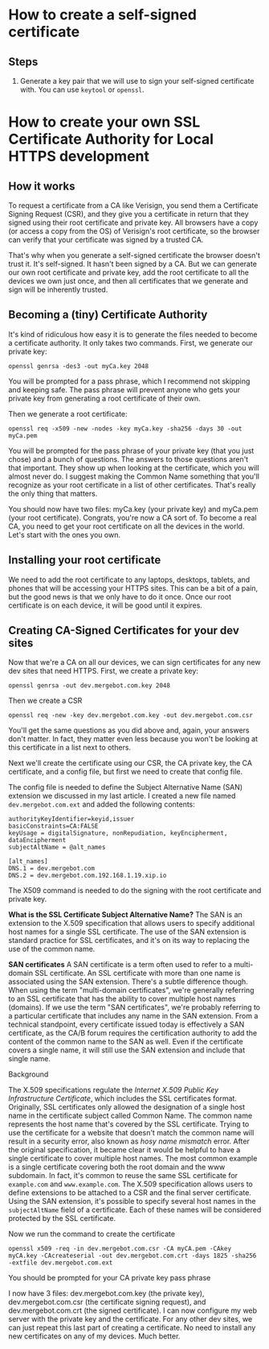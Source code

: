 # How to create a self-signed certificate

## Steps

1. Generate a key pair that we will use to sign your self-signed certificate with.
  You can use `keytool` or `openssl`.


# How to create your own SSL Certificate Authority for Local HTTPS development

## How it works
To request a certificate from a CA like Verisign, you send them a
Certificate Signing Request (CSR), and they give you a certificate
in return that they signed using their root certificate and private
key. All browsers have a copy (or access a copy from the OS) of
Verisign's root certificate, so the browser can verify that your
certificate was signed by a trusted CA.

That's why when you generate a self-signed certificate the browser
doesn't trust it. It's self-signed. It hasn't been signed by a CA.
But we can generate our own root certificate and private key, add
the root certificate to all the devices we own just once, and then
all certificates that we generate and sign will be inherently
trusted.

## Becoming a (tiny) Certificate Authority
It's kind of ridiculous how easy it is to generate the files needed
to become a certificate authority. It only takes two commands.
First, we generate our private key:

`openssl genrsa -des3 -out myCa.key 2048`

You will be prompted for a pass phrase, which I recommend not
skipping and keeping safe. The pass phrase will prevent anyone who gets your private key from generating a root certificate of their
own. 

Then we generate a root certificate:

`openssl req -x509 -new -nodes -key myCa.key -sha256 -days 30 -out myCa.pem`

You will be prompted for the pass phrase of your private key (that
you just chose) and a bunch of questions. The answers to those
questions aren't that important. They show up when looking at the
certificate, which you will almost never do. I suggest making the
Common Name something that you'll recognize as your root
certificate in a list of other certificates. That's really the
only thing that matters.

You should now have two files: myCa.key (your private key) and 
myCa.pem (your root certificate). Congrats, you're now a CA sort
of. To become a real CA, you need to get your root certificate on
all the devices in the world. Let's start with the ones you own.

## Installing your root certificate

We need to add the root certificate to any laptops, desktops,
tablets, and phones that will be accessing your HTTPS sites. This
can be a bit of a pain, but the good news is that we only have to
do it once. Once our root certificate is on each device, it will be
good until it expires.

## Creating CA-Signed Certificates for your dev sites
Now that we're a CA on all our devices, we can sign certificates
for any new dev sites that need HTTPS. First, we create a private
key:

`openssl genrsa -out dev.mergebot.com.key 2048`

Then we create a CSR

`openssl req -new -key dev.mergebot.com.key -out dev.mergebot.com.csr`

You'll get the same questions as you did above and, again, your
answers don't matter. In fact, they matter even less because you
won't be looking at this certificate in a list next to others.

Next we'll create the certificate using our CSR, the CA private
key, the CA certificate, and a config file, but first we need to
create that config file.

The config file is needed to define the Subject Alternative Name
(SAN) extension we discussed in my last article. I created a new
file named `dev.mergebot.com.ext` and added the following contents:

```ext
authorityKeyIdentifier=keyid,issuer
basicConstraints=CA:FALSE
keyUsage = digitalSignature, nonRepudiation, keyEncipherment, dataEncipherment
subjectAltName = @alt_names

[alt_names]
DNS.1 = dev.mergebot.com
DNS.2 = dev.mergebot.com.192.168.1.19.xip.io
```

The X509 command is needed to do the signing with the root
certificate and private key.

**What is the SSL Certificate Subject Alternative Name?**
The SAN is an extension to the X.509 specification that allows users
to specify additional host names for a single SSL certificate. The
use of the SAN extension is standard practice for SSL certificates,
and it's on its way to replacing the use of the common name.

**SAN certificates**
A SAN certificate is a term often used to refer to a multi-domain SSL
certificate. An SSL certificate with more than one name is associated
using the SAN extension. There's a subtle difference though. When
using the term "multi-domain certificates", we're generally referring
to an SSL certificate that has the ability to cover multiple host
names (domains). If we use the term "SAN certificates", we're
probably referring to a particular certificate that includes any
name in the SAN extension. From a technical standpoint, every
certificate issued today is effectively a SAN certificate, as the
CA/B forum requires the certification authority to add the content of
the common name to the SAN as well. Even if the certificate covers a
single name, it will still use the SAN extension and include that
single name.

Background

The X.509 specifications regulate the *Internet X.509 Public Key
Infrastructure Certificate*, which includes the SSL certificates
format. Originally, SSL certificates only allowed the designation of
a single host name in the certificate subject called Common Name. The
common name represents the host name that's covered by the SSL
certificate. Trying to use the certificate for a website that doesn't
match the common name will result in a security error, also known as
*hosy name mismatch* error. After the original specification, it
became clear it would be helpful to have a single certificate to
cover multiple host names. The most common example is a single
certificate covering both the root domain and the www subdomain.
In fact, it's common to reuse the same SSL certificate for
`example.com` and `www.example.com`. The X.509 specification allows
users to define extensions to be attached to a CSR and the final
server certificate. Using the SAN extension, it's possible to
specify several host names in the `subjectAltName` field of a
certificate. Each of these names will be considered protected by the
SSL certificate.

Now we run the command to create the certificate

`openssl x509 -req -in dev.mergebot.com.csr -CA myCA.pem -CAkey myCA.key -CAcreateserial -out dev.mergebot.com.crt -days 1825 -sha256 -extfile dev.mergebot.com.ext`

You should be prompted for your CA private key pass phrase

I now have 3 files: dev.mergebot.com.key (the private key),
dev.mergebot.com.csr (the certificate signing request), and
dev.mergebot.com.crt (the signed certificate). I can now
configure my web server with the private key and the certificate.
For any other dev sites, we can just repeat this last part of
creating a certificate. No need to install any new certificates on
any of my devices. Much better.